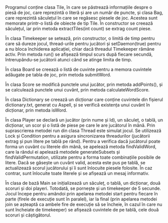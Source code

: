 Programul conține clasa Tile, în care se păstrează informațiile despre o piesă de joc, care reprezintă o literă și are un număr de puncte, și clasa Bag, care reprezintă săculețul în care se regăsesc piesele de joc. Acestea sunt memorate printr-o listă de obiecte de tip Tile. În constructor se creează săculețul, iar prin metoda extractTiles(int count) se extrag count piese. 

În clasa Timekeeper se setează, prin constructor, o limită de timp pentru care să dureze jocul, thread-urile pentru jucători și setDaemon(true) pentru a nu bloca închiderea aplicației, chiar dacă threadul Timekeeper rămâne activ. Prin metoda run() se afișează timpul scurs după fiecare secundă, întrerupându-se jucătorii atunci când se atinge limita de timp. 

În clasa Board se creează o listă de cuvinte pentru a memora cuvintele adăugate pe tabla de joc, prin metoda submitWord. 

În clasa Score se modifică punctele unui jucător, prin metoda addPoints(), și se calculează punctele unui cuvânt, prin metoda calculateWordScore. 

În clasa Dictionary se creează un dicționar care conține cuvintele din fișierul dictionary.txt, generat cu Aspell, și se verifică existența unui cuvânt în dicționar, prin metoda isWord.

În clasa Player se declară un jucător (prin nume și Id), un săculeț, o tablă, un dicționar, un scor și o listă de piese pe care le are jucătorul în mână. Prin suprascrierea metodei run din clasa Thread este simulat jocul. Se utilizează Lock și Condition pentru a asigura sincronizarea threadurilor (jucătorii extrag și pun litere pe tablă pe rând). Pentru a verifica dacă jucătorul poate forma un cuvânt cu literele din mână, se apelează metoda findValidWord, care la rândul ei apelează metodele generateSubsets și findValidPermutation, utilizate pentru a forma toate combinațiile posibile de litere. Dacă se găsește un cuvânt valid, acesta este pus pe tablă, se actualizează scorul jucătorului și îi sunt înlocuite piesele folosite. În caz contrar, sunt înlocuite toate literele și se afișează un mesaj informativ. 

În clasa de bază Main se inițializează un săculeț, o tablă, un dicționar, două scoruri și doi playeri. Totodată, se pornește și un timekeeper de 5 secunde. Jocul începe pentru amândoi prin apelarea metodei start pentru fiecare în parte (firele de execuție sunt în paralel), iar la final (prin apelarea metodei join se așteaptă ca ambele fire de execuție să se încheie, în cazul în care nu sunt încheiate de timekeeper) se afișează cuvintele de pe tablă, cele două scoruri și câștigătorul. 
